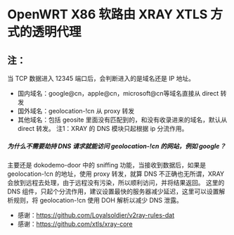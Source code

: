 # OpenWRT X86 软路由 XRAY XTLS 方式的透明代理

## 注：

当 TCP 数据进入 12345 端口后，会判断进入的是域名还是 IP 地址。

- 国内域名：google@cn，apple@cn，microsoft@cn等域名直接从 direct 转发
- 国外域名：geolocation-!cn 从 proxy 转发
- 其他域名：包括 geosite 里面没有匹配到的，和没有收录进来的域名，默认从 direct 转发。
注1：XRAY 的 DNS 模块只起根据 ip 分流作用。

##### 为什么不需要劫持 DNS 请求就能访问 geolocation-!cn 的网站，例如 google？

主要还是 dokodemo-door 中的 sniffing 功能，当接收到数据后，如果是 geolocation-!cn 的地址，使用 proxy 转发，就算 DNS 不正确也无所谓，XRAY 会放到远程去处理，由于远程没有污染，所以顺利访问，并将结果返回。
这里的 DNS 组件，只起个分流作用，建议设置最快的服务器减少延迟，这里可以设置解析规则，将 geolocation-!cn 使用 DOH 解析以减少 DNS 泄露。

-   感谢：https://github.com/Loyalsoldier/v2ray-rules-dat
-   感谢：https://github.com/xtls/xray-core